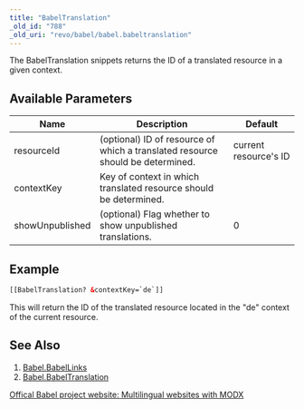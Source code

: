 ```yaml
---
title: "BabelTranslation"
_old_id: "788"
_old_uri: "revo/babel/babel.babeltranslation"
---
```


The BabelTranslation snippets returns the ID of a translated resource in a given context.

## Available Parameters

| Name | Description | Default |
|------|-------------|---------|
| resourceId | (optional) ID of resource of which a translated resource should be determined. | current resource's ID |
| contextKey | Key of context in which translated resource should be determined. |  |
| showUnpublished | (optional) Flag whether to show unpublished translations. | 0 |

## Example

``` html 
[[BabelTranslation? &contextKey=`de`]]
```

This will return the ID of the translated resource located in the "de" context of the current resource.

## See Also

1. [Babel.BabelLinks](/extras/revo/babel/babel.babellinks)
2. [Babel.BabelTranslation](/extras/revo/babel/babel.babeltranslation)

[Offical Babel project website: Multilingual websites with MODX](http://www.multilingual-modx.com/)
